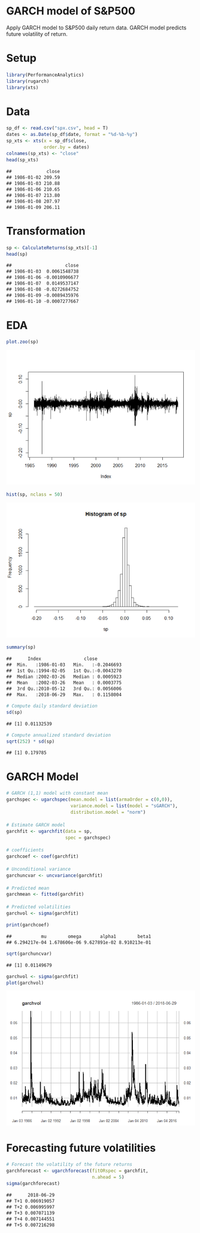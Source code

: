 GARCH model of S&P500
================

Apply GARCH model to S&P500 daily return data. GARCH model predicts future volatility of return.

Setup
=====

``` r
library(PerformanceAnalytics)
library(rugarch)
library(xts)
```

Data
====

``` r
sp_df <- read.csv("spx.csv", head = T)
dates <- as.Date(sp_df$date, format = "%d-%b-%y")
sp_xts <- xts(x = sp_df$close,
              order.by = dates)
colnames(sp_xts) <- "close"
head(sp_xts)
```

    ##             close
    ## 1986-01-02 209.59
    ## 1986-01-03 210.88
    ## 1986-01-06 210.65
    ## 1986-01-07 213.80
    ## 1986-01-08 207.97
    ## 1986-01-09 206.11

Transformation
==============

``` r
sp <- CalculateReturns(sp_xts)[-1]
head(sp)
```

    ##                    close
    ## 1986-01-03  0.0061548738
    ## 1986-01-06 -0.0010906677
    ## 1986-01-07  0.0149537147
    ## 1986-01-08 -0.0272684752
    ## 1986-01-09 -0.0089435976
    ## 1986-01-10 -0.0007277667

EDA
===

``` r
plot.zoo(sp)
```

![](GARCH_model_sp500_files/figure-markdown_github/unnamed-chunk-4-1.png)

``` r
hist(sp, nclass = 50)
```

![](GARCH_model_sp500_files/figure-markdown_github/unnamed-chunk-5-1.png)

``` r
summary(sp)
```

    ##      Index                close           
    ##  Min.   :1986-01-03   Min.   :-0.2046693  
    ##  1st Qu.:1994-02-05   1st Qu.:-0.0043270  
    ##  Median :2002-03-26   Median : 0.0005923  
    ##  Mean   :2002-03-26   Mean   : 0.0003775  
    ##  3rd Qu.:2010-05-12   3rd Qu.: 0.0056006  
    ##  Max.   :2018-06-29   Max.   : 0.1158004

``` r
# Compute daily standard deviation
sd(sp)
```

    ## [1] 0.01132539

``` r
# Compute annualized standard deviation
sqrt(252) * sd(sp)
```

    ## [1] 0.179785

GARCH Model
===========

``` r
# GARCH (1,1) model with constant mean
garchspec <- ugarchspec(mean.model = list(armaOrder = c(0,0)),
                        variance.model = list(model = "sGARCH"),
                        distribution.model = "norm")

# Estimate GARCH model
garchfit <- ugarchfit(data = sp,
                      spec = garchspec)

# coefficients
garchcoef <- coef(garchfit)

# Unconditional variance
garchuncvar <- uncvariance(garchfit)

# Predicted mean
garchmean <- fitted(garchfit)

# Predicted volatilities
garchvol <- sigma(garchfit)
```

``` r
print(garchcoef)
```

    ##           mu        omega       alpha1        beta1 
    ## 6.294217e-04 1.678606e-06 9.627891e-02 8.910213e-01

``` r
sqrt(garchuncvar)
```

    ## [1] 0.01149679

``` r
garchvol <- sigma(garchfit)
plot(garchvol)
```

![](GARCH_model_sp500_files/figure-markdown_github/unnamed-chunk-11-1.png)

Forecasting future volatilities
===============================

``` r
# Forecast the volatility of the future returns
garchforecast <- ugarchforecast(fitORspec = garchfit,
                                n.ahead = 5)
sigma(garchforecast)
```

    ##      2018-06-29
    ## T+1 0.006919057
    ## T+2 0.006995997
    ## T+3 0.007071139
    ## T+4 0.007144551
    ## T+5 0.007216298
